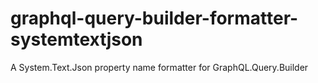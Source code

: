 # graphql-query-builder-formatter-systemtextjson
A System.Text.Json property name formatter for GraphQL.Query.Builder
